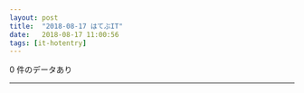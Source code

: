 ```yaml
---
layout: post
title:  "2018-08-17 はてぶIT"
date:   2018-08-17 11:00:56
tags: [it-hotentry]
---
```

0 件のデータあり

<hr>
